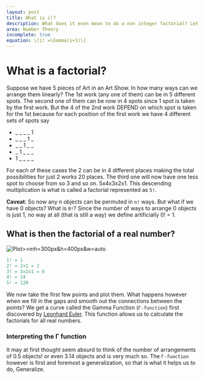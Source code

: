 ```yaml
---
layout: post
title: What is i!?
description: What does it even mean to do a non integer factorial? Let alone a complex one.
area: Number Theory
incomplete: true
equation: \[i! =\Gamma(i+1)\]
---
```


# What is a factorial?
Suppose we have 5 pieces of Art in an Art Show. In how many ways can we arrange them linearly? The 1st work (any one of them) can be in 5 different spots. The second one of them can be now in 4 spots since 1 spot is taken by the first work. But the 4 of the 2nd work DEPEND on which spot is taken for the 1st because for each position of the first work we have 4 different sets of spots say

- _ _ _ _ 1
- _ _ _ 1 _
- _ _ 1 _ _
- _ 1 _ _ _
- 1 _ _ _ _

For each of these cases the 2 can be in 4 different places making the total possibilities for just 2 works 20 places. The third one will now have one less spot to choose from so 3 and so on. 5x4x3x2x1. This descending multiplication is what is called a factorial represented as ```5!```.

**Caveat**: So now any n objects can be permuted in ```n!``` ways. But what if we have 0 objects? What is ```0!```? Since the number of ways to arrange 0 objects is just 1, no way at all (that is still a way) we define artificially 0! = 1.

## What is then the factorial of a real number?
![Plot>>mh=300px&h=400px&w=auto](https://upload.wikimedia.org/wikipedia/commons/b/b9/Factorial_Interpolation.svg)

```matlab
1! = 1
2! = 2x1 = 2
3! = 3x2x1 = 6
4! = 24
5! = 120
```

We now take the first few points and plot them. What happens however when we fill in the gaps and smooth out the connections between the points? We get a curve called the Gamma Function (```Γ-function```) first discovered by [Leonhard Euler](https://en.wikipedia.org/wiki/Leonhard_Euler). This function allows us to calculate the factorials for all real numbers.

### Interpreting the Γ function
It may at first thought seem absurd to think of the number of arrangements of 0.5 objects! or even 3.14 objects and is very much so. The ```Γ-function``` however is first and foremost a generalization, so that is what it helps us to do, Generalize.
